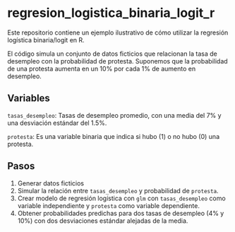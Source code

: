 # regresion_logistica_binaria_logit_r
Este repositorio contiene un ejemplo ilustrativo de cómo utilizar la regresión logística binaria/logit en R.

El código simula un conjunto de datos ficticios que relacionan la tasa de desempleo con la probabilidad de protesta. Suponemos que la probabilidad de una protesta aumenta en un 10% por cada 1% de aumento en desempleo.
## Variables 

`tasas_desempleo`: Tasas de desempleo promedio, con una media del 7% y una desviación estándar del 1.5%.

`protesta`: Es una variable binaria que indica si hubo (1) o no hubo (0) una protesta. 

## Pasos 
1. Generar datos ficticios
2. Simular la relación entre `tasas_desempleo` y probabilidad de `protesta`.
3. Crear modelo de regresión logística con `glm` con `tasas_desempleo` como variable independiente y `protesta` como variable dependiente.
4. Obtener probabilidades predichas para dos tasas de desempleo (4% y 10%) con dos desviaciones estándar alejadas de la media.
